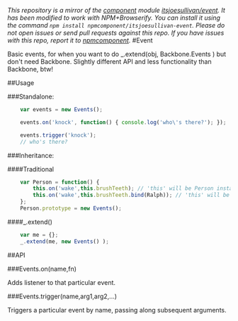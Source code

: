 *This repository is a mirror of the [component](http://component.io) module [itsjoesullivan/event](http://github.com/itsjoesullivan/event). It has been modified to work with NPM+Browserify. You can install it using the command `npm install npmcomponent/itsjoesullivan-event`. Please do not open issues or send pull requests against this repo. If you have issues with this repo, report it to [npmcomponent](https://github.com/airportyh/npmcomponent).*
#Event

Basic events, for when you want to do _.extend(obj, Backbone.Events ) but don't need Backbone. Slightly different API and less functionality than Backbone, btw!

##Usage

###Standalone:

```javascript
	var events = new Events();

	events.on('knock', function() { console.log('who\'s there?'); });

	events.trigger('knock');
	// who's there?
```

###Inheritance:

####Traditional

```javascript
	var Person = function() {
		this.on('wake',this.brushTeeth); // 'this' will be Person instance
		this.on('wake',this.brushTeeth.bind(Ralph)); // 'this' will be Ralph
	};
	Person.prototype = new Events();
```

####_.extend()

```javascript
	var me = {};
	_.extend(me, new Events() );
```


##API

###Events.on(name,fn)

Adds listener to that particular event.

###Events.trigger(name,arg1,arg2,...)

Triggers a particular event by name, passing along subsequent arguments.